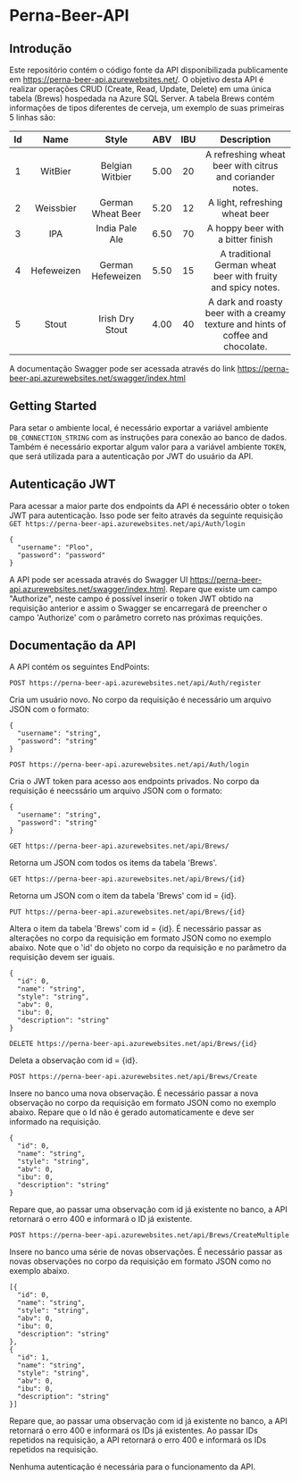 # Perna-Beer-API
## Introdução
Este repositório contém o código fonte da API disponibilizada publicamente em https://perna-beer-api.azurewebsites.net/. 
O objetivo desta API é realizar operações CRUD (Create, Read, Update, Delete) em uma única tabela (Brews) hospedada na Azure SQL Server. 
A tabela Brews contém informações de tipos diferentes de cerveja, um exemplo de suas primeiras 5 linhas são:

|Id|Name|Style|ABV|IBU|Description|
|:--------:|:--------:|:--------:|:--------:|:--------:|:--------:|
|1|WitBier|Belgian Witbier|5.00|20|A refreshing wheat beer with citrus and coriander notes.|
|2|Weissbier|German Wheat Beer|5.20|12|A light, refreshing wheat beer|
|3|IPA|India Pale Ale|6.50|70|A hoppy beer with a bitter finish|
|4|Hefeweizen|German Hefeweizen|5.50|15|A traditional German wheat beer with fruity and spicy notes.|
|5|Stout|Irish Dry Stout|4.00|40|A dark and roasty beer with a creamy texture and hints of coffee and chocolate.|

A documentação Swagger pode ser acessada através do link https://perna-beer-api.azurewebsites.net/swagger/index.html

## Getting Started
Para setar o ambiente local, é necessário exportar a variável ambiente `DB_CONNECTION_STRING` com as instruções para conexão ao banco de dados. Também é necessário exportar algum valor para a variável ambiente `TOKEN`, que será utilizada para a autenticação por JWT do usuário da API.

## Autenticação JWT
Para acessar a maior parte dos endpoints da API é necessário obter o token JWT para autenticação. Isso pode ser feito através da seguinte requisição
`GET https://perna-beer-api.azurewebsites.net/api/Auth/login`
```
{
  "username": "Ploo",
  "password": "password"
}
```
A API pode ser acessada através do Swagger UI https://perna-beer-api.azurewebsites.net/swagger/index.html. Repare que existe um campo "Authorize", neste campo é possível inserir o token JWT obtido na requisição anterior e assim o Swagger se encarregará de preencher o campo 'Authorize' com o parâmetro correto nas próximas requições.

## Documentação da API
A API contém os seguintes EndPoints:

`POST https://perna-beer-api.azurewebsites.net/api/Auth/register`

Cria um usuário novo. No corpo da requisição é necessário um arquivo JSON com o formato:
```
{
  "username": "string",
  "password": "string"
}
```

`POST https://perna-beer-api.azurewebsites.net/api/Auth/login`

Cria o JWT token para acesso aos endpoints privados. No corpo da requisição é neecssário um arquivo JSON com o formato:
```
{
  "username": "string",
  "password": "string"
}
```

`GET https://perna-beer-api.azurewebsites.net/api/Brews/`

Retorna um JSON com todos os items da tabela 'Brews'.

`GET https://perna-beer-api.azurewebsites.net/api/Brews/{id}`

Retorna um JSON com o item da tabela 'Brews' com id = {id}.

`PUT https://perna-beer-api.azurewebsites.net/api/Brews/{id}`

Altera o item da tabela 'Brews' com id = {id}. É necessário passar as alterações no corpo da requisição em formato JSON como no exemplo abaixo.
Note que o 'id' do objeto no corpo da requisição e no parâmetro da requisição devem ser iguais.
```
{
  "id": 0,
  "name": "string",
  "style": "string",
  "abv": 0,
  "ibu": 0,
  "description": "string"
}
```

`DELETE https://perna-beer-api.azurewebsites.net/api/Brews/{id}`

Deleta a observação com id = {id}.

`POST https://perna-beer-api.azurewebsites.net/api/Brews/Create`

Insere no banco uma nova observação. É necessário passar a nova observação no corpo da requisição em formato JSON como no exemplo abaixo.
Repare que o Id não é gerado automaticamente e deve ser informado na requisição.

```
{
  "id": 0,
  "name": "string",
  "style": "string",
  "abv": 0,
  "ibu": 0,
  "description": "string"
}
```
Repare que, ao passar uma observação com id já existente no banco, a API retornará o erro 400 e informará o ID já existente. 

`POST https://perna-beer-api.azurewebsites.net/api/Brews/CreateMultiple`

Insere no banco uma série de novas observações. É necessário passar as novas observações no corpo da requisição em formato JSON como no exemplo abaixo.
```
[{
  "id": 0,
  "name": "string",
  "style": "string",
  "abv": 0,
  "ibu": 0,
  "description": "string"
},
{
  "id": 1,
  "name": "string",
  "style": "string",
  "abv": 0,
  "ibu": 0,
  "description": "string"
}]
```
Repare que, ao passar uma observação com id já existente no banco, a API retornará o erro 400 e informará os IDs já existentes. 
Ao passar IDs repetidos na requisição, a API retornará o erro 400 e informará os IDs repetidos na requisição.

Nenhuma autenticação é necessária para o funcionamento da API.
